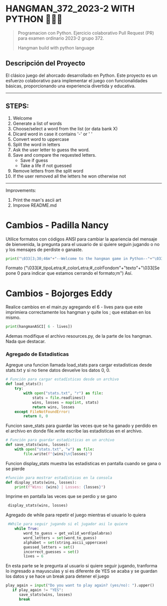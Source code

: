 # HANGMAN_372_2023-2 WITH PYTHON 🐍🧍‍♂️

> Programacion con Python. Ejercicio colaborativo Pull Request (PR) para examen ordinario 2023-2 grupo 372.
>
> Hangman build with python language

## Descripción del Proyecto
El clásico juego del ahorcado desarrollado en Python. Este proyecto es un esfuerzo colaborativo para implementar el juego con funcionalidades básicas, proporcionando una experiencia divertida y educativa.

---
## STEPS:
1. Welcome
2. Generate a list of words
3. Choose/select a word from the list (or data bank X)
4. Dicard word in case it contains '-' or ' '
5. Convert word to uppercase
6. Split the word in letters
7. Ask the user letter to guess the word.
8. Save and compare the requested letters.
   - Save if guess
   - Take a life if not guessed
9.  Remove letters from the split word
10. If the user removed all the letters he won otherwise not
---
Improvements:

1.  Print the man's ascii art
2.  Improve README.md

# Cambios - Padilla Nancy

Utilice formatos con códigos ANSI para cambiar la apariencia del mensaje de bienvenida, la pregunta para el usuario de si quiere seguin jugando o no y los mensajes de perdiste o ganaste.

```python
print("\033[3;30;46m"+"--Welcome to the hangman game in Python--"+"\033[0;m")
```
Formato ("\033[#_tipoLetra;#_colorLetra;#_colrFondom"+"texto"+"\033[Se pone 0 para indicar que estamos cerrando el formato;m")
Así.

# Cambios - Bojorges Eddy

Realice cambios en el main.py agregando el 6 - lives para que este imprimiera 
correctamente los hangman y quite los ; que estaban en los mismo. 

```python
print(hangmanASCI[ 6 - lives])
```
Ademas modifique el archivo resources.py, de la parte de los hangman. Nada que destacar.

### Agregado de Estadisticas

Agregue una funcion llamada load_stats para cargar estadísticas desde stats.txt y si no tiene datos
devuelve los datos 0, 0.
```python
# Función para cargar estadísticas desde un archivo
def load_stats():
    try:
        with open("stats.txt", "r") as file:
            stats = file.readlines()  
            wins, losses = map(int, stats)  
            return wins, losses  
    except FileNotFoundError:  
        return 0, 0  

```

Funcion save_stats para guardar las veces que se ha ganado y perdido en el
archivo en donde file.write escribe las estadisticas en el archivo.
```python
# Función para guardar estadísticas en un archivo
def save_stats(wins, losses):
    with open("stats.txt", "w") as file:
        file.write(f"{wins}\n{losses}")  

```

Funcion display_stats muestra las estadisticas en pantalla cuando se gana o se pierde
```python
#función para mostrar estadísticas en la consola
def display_stats(wins, losses):
    print(f"Wins: {wins} | Losses: {losses}") 

```

Imprime en pantalla las veces que se perdio y se gano
```python
 display_stats(wins, losses)
```

Agregado de while para repetir el juego mientras el usuario lo quiera
```python
 #While para seguir jugando si el jugador asi lo quiere
    while True:
        word_to_guess = get_valid_word(palabras)
        word_letters = set(word_to_guess)
        alphabet = set(string.ascii_uppercase)
        guessed_letters = set()
        incorrect_guesses = set()
        lives = 6
```
En esta parte se le pregunta al usuario si quiere seguir jugando, tranforma lo ingresado a mayusculas y si es diferente de YES se acaba y se guardan los datos y se hace un break para detener el juego
```python
play_again = input("Do you want to play again? (yes/no): ").upper()
   if play_again != "YES":
      save_stats(wins, losses)
      break
```




